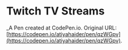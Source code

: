 # Twitch TV Streams
 _A Pen created at CodePen.io. Original URL: [https://codepen.io/atiyahaider/pen/qzWGpv](https://codepen.io/atiyahaider/pen/qzWGpv).

 
